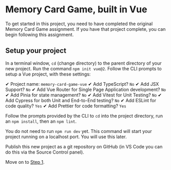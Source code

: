 <!-- # memory-card-game-vue

This template should help get you started developing with Vue 3 in Vite.

## Recommended IDE Setup

[VSCode](https://code.visualstudio.com/) + [Volar](https://marketplace.visualstudio.com/items?itemName=Vue.volar) (and disable Vetur) + [TypeScript Vue Plugin (Volar)](https://marketplace.visualstudio.com/items?itemName=Vue.vscode-typescript-vue-plugin).

## Customize configuration

See [Vite Configuration Reference](https://vitejs.dev/config/).

## Project Setup

```sh
npm install
```

### Compile and Hot-Reload for Development

```sh
npm run dev
```

### Compile and Minify for Production

```sh
npm run build
```

### Lint with [ESLint](https://eslint.org/)

```sh
npm run lint
``` -->
# Memory Card Game, built in Vue
To get started in this project, you need to have completed the original Memory Card Game assignment. If you have that project complete, you can begin following this assignment.

## Setup your project
In a terminal window, `cd` (change directory) to the parent directory of your new project. Run the command `npm init vue@2`. Follow the CLI prompts to setup a Vue project, with these settings:

✔ Project name: `memory-card-game-vue`
✔ Add TypeScript? `No`
✔ Add JSX Support? `No`
✔ Add Vue Router for Single Page Application development? `No`
✔ Add Pinia for state management? `No`
✔ Add Vitest for Unit Testing? `No`
✔ Add Cypress for both Unit and End-to-End testing? `No`
✔ Add ESLint for code quality? `Yes`
✔ Add Prettier for code formatting? `Yes`

Follow the prompts provided by the CLI to `cd` into the project directory, run an `npm install`, then an `npm lint`.

You do not need to run `npm run dev` yet. This command will start your project running on a localhost port. You will use this later.

Publish this new project as a git repository on GitHub (in VS Code you can do this via the Source Control panel).

Move on to [Step 1](/step-1).
